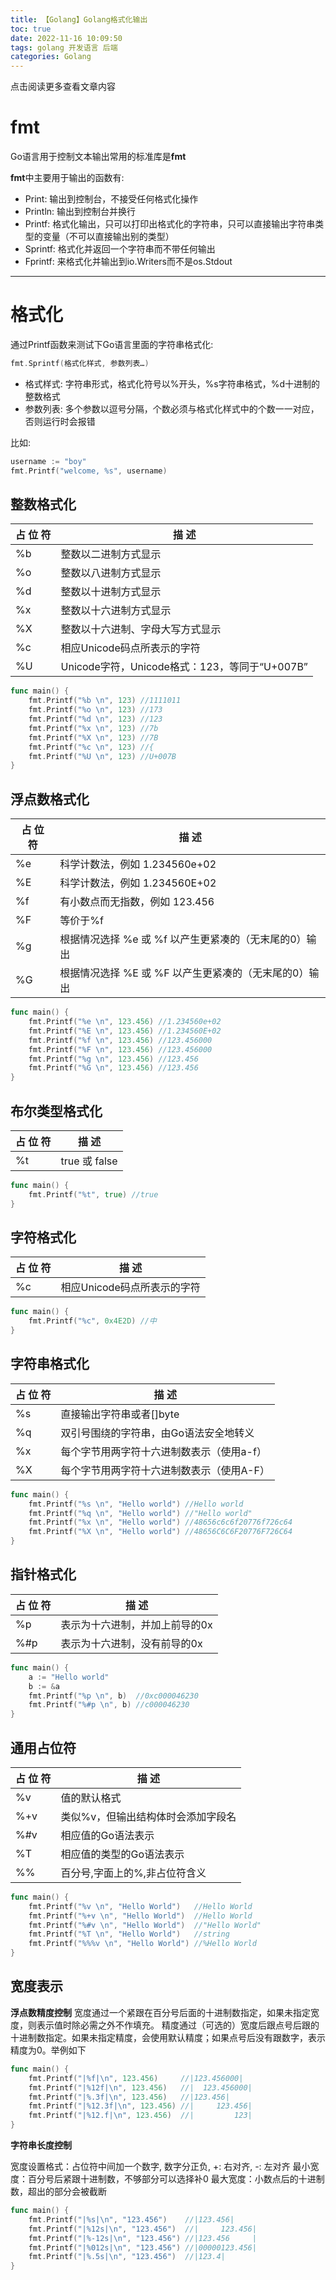 ```yaml
---
title: 【Golang】Golang格式化输出
toc: true
date: 2022-11-16 10:09:50
tags: golang 开发语言 后端
categories: Golang
---
```


​​点击阅读更多查看文章内容<!--more-->

# fmt
Go语言用于控制文本输出常用的标准库是**fmt**

**fmt**中主要用于输出的函数有:

- Print: 输出到控制台，不接受任何格式化操作
- Println: 输出到控制台并换行
- Printf: 格式化输出，只可以打印出格式化的字符串，只可以直接输出字符串类型的变量（不可以直接输出别的类型）
- Sprintf: 格式化并返回一个字符串而不带任何输出
- Fprintf: 来格式化并输出到io.Writers而不是os.Stdout

--- 
# 格式化
通过Printf函数来测试下Go语言里面的字符串格式化:
```go
fmt.Sprintf(格式化样式, 参数列表…)
```
- 格式样式: 字符串形式，格式化符号以%开头，%s字符串格式，%d十进制的整数格式
- 参数列表: 多个参数以逗号分隔，个数必须与格式化样式中的个数一一对应，否则运行时会报错

比如:

```go
username := "boy"
fmt.Printf("welcome, %s", username)
```

## 整数格式化
|占 位 符| 描 述|
|--|--|
| %b | 整数以二进制方式显示 |
| %o | 整数以八进制方式显示 |
| %d | 整数以十进制方式显示 |
| %x | 整数以十六进制方式显示 |
| %X | 整数以十六进制、字母大写方式显示 |
| %c | 相应Unicode码点所表示的字符 |
| %U | Unicode字符，Unicode格式：123，等同于“U+007B” |

```go
func main() {
	fmt.Printf("%b \n", 123) //1111011
	fmt.Printf("%o \n", 123) //173
	fmt.Printf("%d \n", 123) //123
	fmt.Printf("%x \n", 123) //7b
	fmt.Printf("%X \n", 123) //7B   
	fmt.Printf("%c \n", 123) //{
	fmt.Printf("%U \n", 123) //U+007B 
}
```
## 浮点数格式化
|占 位 符| 描 述 |
|--|--|
| %e |科学计数法，例如 1.234560e+02 |
| %E |科学计数法，例如 1.234560E+02|
| %f |有小数点而无指数，例如 123.456  |
| %F |等价于%f |
| %g | 根据情况选择 %e 或 %f 以产生更紧凑的（无末尾的0）输出 |
| %G | 根据情况选择 %E 或 %F 以产生更紧凑的（无末尾的0）输出  |

```go
func main() {
	fmt.Printf("%e \n", 123.456) //1.234560e+02
	fmt.Printf("%E \n", 123.456) //1.234560E+02
	fmt.Printf("%f \n", 123.456) //123.456000
	fmt.Printf("%F \n", 123.456) //123.456000
	fmt.Printf("%g \n", 123.456) //123.456
	fmt.Printf("%G \n", 123.456) //123.456 
}
```

## 布尔类型格式化
|占 位 符| 描 述 |
|--|--|
| %t | true 或 false |

```go
func main() {
	fmt.Printf("%t", true) //true
}
```
## 字符格式化
|占 位 符| 描 述 |
|--|--|
| %c | 相应Unicode码点所表示的字符 |

```go
func main() {
	fmt.Printf("%c", 0x4E2D) //中
}
```

## 字符串格式化
|占 位 符| 描 述 |
|--|--|
| %s | 直接输出字符串或者[]byte |
| %q | 双引号围绕的字符串，由Go语法安全地转义 |
| %x | 每个字节用两字符十六进制数表示（使用a-f）|
| %X | 每个字节用两字符十六进制数表示（使用A-F） |

```go
func main() {
	fmt.Printf("%s \n", "Hello world") //Hello world
	fmt.Printf("%q \n", "Hello world") //"Hello world"
	fmt.Printf("%x \n", "Hello world") //48656c6c6f20776f726c64
	fmt.Printf("%X \n", "Hello world") //48656C6C6F20776F726C64
}
```

## 指针格式化
|占 位 符| 描 述 |
|--|--|
| %p | 表示为十六进制，并加上前导的0x |
| %#p | 表示为十六进制，没有前导的0x |

```go
func main() {
	a := "Hello world"
	b := &a
	fmt.Printf("%p \n", b)  //0xc000046230
	fmt.Printf("%#p \n", b) //c000046230
}
```

## 通用占位符
|占 位 符| 描 述 |
|--|--|
| %v | 值的默认格式 |
| %+v | 类似%v，但输出结构体时会添加字段名 |
| %#v | 相应值的Go语法表示 |
| %T | 相应值的类型的Go语法表示 |
| %% | 百分号,字面上的%,非占位符含义 |

```go
func main() {
	fmt.Printf("%v \n", "Hello World")   //Hello World
	fmt.Printf("%+v \n", "Hello World")  //Hello World
	fmt.Printf("%#v \n", "Hello World")  //"Hello World"
	fmt.Printf("%T \n", "Hello World")   //string
	fmt.Printf("%%%v \n", "Hello World") //%Hello World
}
```

## 宽度表示
**浮点数精度控制**
宽度通过一个紧跟在百分号后面的十进制数指定，如果未指定宽度，则表示值时除必需之外不作填充。
精度通过（可选的）宽度后跟点号后跟的十进制数指定。如果未指定精度，会使用默认精度；如果点号后没有跟数字，表示精度为0。举例如下
```go
func main() {
	fmt.Printf("|%f|\n", 123.456)     //|123.456000|
	fmt.Printf("|%12f|\n", 123.456)   //|  123.456000|
	fmt.Printf("|%.3f|\n", 123.456)   //|123.456|
	fmt.Printf("|%12.3f|\n", 123.456) //|     123.456|
	fmt.Printf("|%12.f|\n", 123.456)  //|         123|
}
```

**字符串长度控制**

宽度设置格式：占位符中间加一个数字, 数字分正负, +: 右对齐, -: 左对齐
最小宽度：百分号后紧跟十进制数，不够部分可以选择补0
最大宽度：小数点后的十进制数，超出的部分会被截断
```go
func main() {
	fmt.Printf("|%s|\n", "123.456")    //|123.456|
	fmt.Printf("|%12s|\n", "123.456")  //|     123.456|
	fmt.Printf("|%-12s|\n", "123.456") //|123.456     |
	fmt.Printf("|%012s|\n", "123.456") //|00000123.456|
	fmt.Printf("|%.5s|\n", "123.456")  //|123.4|
}
```
